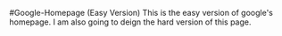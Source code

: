 #Google-Homepage (Easy Version)
This is the easy version of google's homepage. I am also going to deign the hard version of this page.
